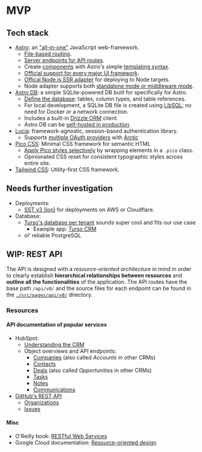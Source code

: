 # MVP

## Tech stack

- [Astro](https://astro.build): an ["all-in-one"](https://docs.astro.build/en/concepts/why-astro/#features) JavaScript web-framework.
  - [File-based routing](https://docs.astro.build/en/guides/routing/).
  - [Server endpoints for API routes](https://docs.astro.build/en/guides/endpoints/#server-endpoints-api-routes).
  - Create [components](https://docs.astro.build/en/basics/astro-components/) with Astro's simple [templating syntax](https://docs.astro.build/en/basics/astro-syntax/).
  - [Official support for every major UI framework](https://docs.astro.build/en/guides/integrations-guide/#official-integrations).
  - [Offical Node.js SSR adapter](https://docs.astro.build/en/guides/integrations-guide/node/) for deploying to Node targets.
  - Node adapter supports both [standalone mode or middleware mode](https://docs.astro.build/en/guides/integrations-guide/node/#usage).
- [Astro DB](https://docs.astro.build/en/guides/astro-db/): a simple SQLite-powered DB built for specifically for Astro.
  - [Define the database](https://docs.astro.build/en/guides/astro-db/#define-your-database): tables, column types, and table references.
  - For local development, a SQLite DB file is created using [LibSQL](https://github.com/tursodatabase/libsql); no need for Docker or a network connection.
  - Includes a built-in [Drizzle ORM](https://orm.drizzle.team) client.
  - Astro DB can be [self-hosted in production](https://docs.astro.build/en/guides/astro-db/#self-hosted-production-deployment).
- [Lucia](https://lucia-auth.com): framework-agnostic, session-based authentication library.
  - Supports [multiple OAuth providers](https://lucia-auth.com/guides/oauth/multiple-providers) with [Arctic](https://arcticjs.dev)
- [Pico CSS](https://picocss.com): Minimal CSS framework for semantic HTML
  - [Apply Pico styles selectively](https://picocss.com/docs/conditional) by wrapping elements in a `.pico` class.
  - Opinionated CSS reset for consistent typographic styles across entire site.
- [Tailwind CSS](https://tailwindcss.com): Utility-first CSS framework.

## Needs further investigation

- Deployments:
  - [SST v3 (Ion)](https://ion.sst.dev/docs/) for deployments on AWS or Cloudflare.
- Database:
  - [Turso's database per tenant](https://turso.tech/database-per-tenant) sounds super cool and fits our use case
    - Example app: [Turso CRM](https://github.com/tursodatabase/examples/tree/master/app-turso-crm-er)
  - ol' reliable PostgreSQL

## **WIP**: REST API

The API is designed with a *resource-oriented architecture* in mind in order to clearly establish **hierarchical relationships between resources** and **outline all the functionalities** of the application. The API routes have the base path `/api/v0/` and the source files for each endpoint can be found in the [`./src/pages/api/v0/`](./src/pages/api/v0/) directory.

### Resources

#### API documentation of popular services

- HubSpot:
  - [Understanding the CRM](https://developers.hubspot.com/docs/api/crm/understanding-the-crm)
  - Object overviews and API endpoints:
    - [Companies](https://developers.hubspot.com/docs/api/crm/companies) (also called *Accounts* in other CRMs)
    - [Contacts](https://developers.hubspot.com/docs/api/crm/contacts)
    - [Deals](https://developers.hubspot.com/docs/api/crm/deals) (also called *Opportunities* in other CRMs)
    - [Tasks](https://developers.hubspot.com/docs/api/crm/tasks)
    - [Notes](https://developers.hubspot.com/docs/api/crm/notes)
    - [Communications](https://developers.hubspot.com/docs/api/crm/communications)
- [GitHub's REST API](https://docs.github.com/en/rest/about-the-rest-api/about-the-rest-api?apiVersion=2022-11-28)
  - [Organizations](https://docs.github.com/en/rest/orgs/orgs?apiVersion=2022-11-28)
  - [Issues](https://docs.github.com/en/rest/issues/issues?apiVersion=2022-11-28)

#### Misc

- O'Reilly book: [RESTful Web Services](https://www.oreilly.com/library/view/restful-web-services/9780596529260/)
- Google Cloud documentation: [Resource-oriented design](https://cloud.google.com/apis/design/resources)
